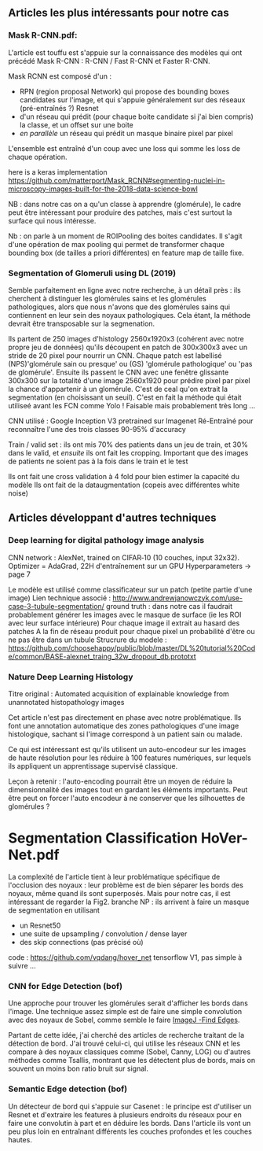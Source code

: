 ## Articles les plus intéressants pour notre cas

###  Mask R-CNN.pdf:
L'article est touffu est s'appuie sur la connaissance des modèles qui ont précédé Mask R-CNN : R-CNN / Fast R-CNN et Faster R-CNN.

Mask RCNN est composé d'un :
* RPN (region proposal Network) qui propose des bounding boxes candidates sur l'image, et qui s'appuie généralement sur des réseaux (pré-entraînés ?) Resnet
* d'un réseau qui prédit (pour chaque boite candidate si j'ai bien compris) la classe, et un offset sur une boite
* *en parallèle* un réseau qui prédit un masque binaire pixel par pixel

L'ensemble est entraîné d'un coup avec une loss qui somme les loss de chaque opération.

here is a keras implementation
https://github.com/matterport/Mask_RCNN#segmenting-nuclei-in-microscopy-images-built-for-the-2018-data-science-bowl

NB : dans notre cas on a qu'un classe à apprendre (glomérule), le cadre peut être intéressant pour produire des patches, mais c'est surtout la surface qui nous intéresse.

Nb : on parle à un moment de ROIPooling des boites candidates. Il s'agit d'une opération de max pooling qui permet de transformer chaque bounding box (de tailles a priori différentes) en feature map de taille fixe.

### Segmentation of Glomeruli using DL (2019)

Semble parfaitement en ligne avec notre recherche, à un détail près : ils cherchent à distinguer les glomérules sains et les glomérules pathologiques, alors que nous n'avons que des glomérules sains qui contiennent en leur sein des noyaux pathologiques. Cela étant, la méthode devrait être transposable sur la segmenation.

Ils partent de 250 images d'histology 2560x1920x3 (cohérent avec notre propre jeu de données) qu'ils découpent en patch de 300x300x3 avec un stride de 20 pixel pour nourrir un CNN. Chaque patch est labellisé (NPS)'glomérule sain ou presque' ou (GS) 'glomérule pathologique' ou 'pas de glomérule'. Ensuite ils passent le CNN avec une fenêtre glissante 300x300 sur la totalité d'une image 2560x1920 pour prédire pixel par pixel la chance d'appartenir à un glomérule. C'est de ceal qu'on extrait la segmentation (en choisissant un seuil). C'est en fait la méthode qui était utiliseé avant les FCN comme Yolo ! Faisable mais probablement très long ...

CNN utilisé : Google Inception V3 pretrained sur Imagenet
Ré-Entraîné pour reconnaître l'une des trois classes
90-95% d'accuracy

Train / valid set : ils ont mis 70% des patients dans un jeu de train, et 30% dans le valid, et *ensuite* ils ont fait les cropping. Important que des images de patients ne soient pas à la fois dans le train et le test

Ils ont fait une cross validation à 4 fold pour bien estimer la capacité du modèle
Ils ont fait de la dataugmentation (copeis avec différentes white noise)

## Articles développant d'autres techniques

### Deep learning for digital pathology image analysis

CNN network : AlexNet, trained on CIFAR‑10 (10 couches, input 32x32).
Optimizer = AdaGrad, 22H d'entraînement sur un GPU
Hyperparameters -> page 7

Le modèle est utilisé comme classificateur sur un patch (petite partie d'une image)
Lien technique associé : http://www.andrewjanowczyk.com/use-case-3-tubule-segmentation/
ground truth : dans notre cas il faudrait probablement générer les images avec le masque de surface (ie les ROI avec leur surface intérieure)
Pour chaque image il extrait au hasard des patches
A la fin de réseau produit pour chaque pixel un probabilité d'être ou ne pas être dans un tubule
Strucrure du modele : https://github.com/choosehappy/public/blob/master/DL%20tutorial%20Code/common/BASE-alexnet_traing_32w_dropout_db.prototxt

### Nature Deep Learning Histology

Titre original : Automated acquisition of explainable knowledge from unannotated histopathology images

Cet article n'est pas directement en phase avec notre problématique. Ils font une annotation automatique des zones pathologiques d'une image histologique, sachant si l'image correspond à un patient sain ou malade.

Ce qui est intéressant est qu'ils utilisent un auto-encodeur sur les images de haute résolution pour les réduire à 100 features numériques, sur lequels ils appliquent un apprentissage supervisé classique.

Leçon à retenir : l'auto-encoding pourrait être un moyen de réduire la dimensionnalité des images tout en gardant les éléments importants. Peut être peut on forcer l'auto encodeur à ne conserver que les silhouettes de glomérules ?

# Segmentation Classification HoVer-Net.pdf

La complexité de l'article tient à leur problématique spécifique de l'occlusion des noyaux : leur problème est de bien séparer les bords des noyaux, même quand ils sont superposés. Mais pour notre cas, il est intéressant de regarder la Fig2. branche NP : ils arrivent à faire un masque de segmentation en utilisant
* un Resnet50
* une suite de upsampling / convolution / dense layer
* des skip connections (pas précisé où)

code : https://github.com/vqdang/hover_net
tensorflow V1, pas simple à suivre ...

### CNN for Edge Detection (bof)

Une approche pour trouver les glomérules serait d'afficher les bords dans l'image. Une technique assez simple est de faire une simple convolution avec des noyaux de Sobel, comme semble le faire [ImageJ -Find Edges](https://imagej.nih.gov/ij/docs/guide/146-29.html).

Partant de cette idée, j'ai cherché des articles de recherche traitant de la détection de bord. J'ai trouvé celui-ci, qui utilise les réseaux CNN et les compare à des noyaux classiques comme (Sobel, Canny, LOG) ou d'autres méthodes comme Tsallis, montrant que les détectent plus de bords, mais on souvent un moins bon ratio bruit sur signal.

### Semantic Edge detection (bof)

Un détecteur de bord qui s'appuie sur Casenet : le principe est d'utiliser un Resnet et d'extraire les features à plusieurs endroits du réseaux pour en faire une convolutin à part et en déduire les bords. Dans l'article ils vont un peu plus loin en entraînant différents les couches profondes et les couches hautes.
